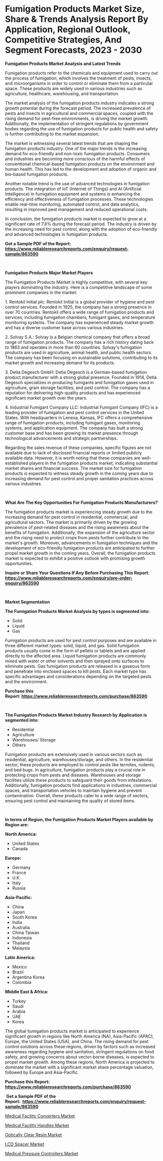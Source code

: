 <p><h1>Fumigation Products Market Size, Share & Trends Analysis Report By Application, Regional Outlook, Competitive Strategies, And Segment Forecasts, 2023 - 2030</h1></p><p><strong>Fumigation Products Market Analysis and Latest Trends</strong></p>
<p><p>Fumigation products refer to the chemicals and equipment used to carry out the process of fumigation, which involves the treatment of pests, insects, and microorganisms in order to control or eliminate them from a particular space. These products are widely used in various industries such as agriculture, healthcare, warehousing, and transportation.</p><p>The market analysis of the fumigation products industry indicates a strong growth potential during the forecast period. The increased prevalence of pests and insects in agricultural and commercial spaces, coupled with the rising demand for pest-free environments, is driving the market growth. Additionally, the implementation of stringent regulations by government bodies regarding the use of fumigation products for public health and safety is further contributing to the market expansion.</p><p>The market is witnessing several latest trends that are shaping the fumigation products industry. One of the major trends is the increasing demand for eco-friendly and non-toxic fumigation products. Consumers and industries are becoming more conscious of the harmful effects of conventional chemical-based fumigation products on the environment and human health. This has led to the development and adoption of organic and bio-based fumigation products.</p><p>Another notable trend is the use of advanced technologies in fumigation products. The integration of IoT (Internet of Things) and AI (Artificial Intelligence) in fumigation equipment and systems is enhancing the efficiency and effectiveness of fumigation processes. These technologies enable real-time monitoring, automated control, and data analytics, resulting in improved pest management and reduced operational costs.</p><p>In conclusion, the fumigation products market is expected to grow at a significant rate of 7.8% during the forecast period. The industry is driven by the increasing need for pest control, along with the adoption of eco-friendly and advanced technologies in fumigation products.</p></p>
<p><strong>Get a Sample PDF of the Report:&nbsp; <a href="https://www.reliableresearchreports.com/enquiry/request-sample/863590">https://www.reliableresearchreports.com/enquiry/request-sample/863590</a></strong></p>
<p>&nbsp;</p>
<p><strong>Fumigation Products Major Market Players</strong></p>
<p><p>The Fumigation Products Market is highly competitive, with several key players dominating the industry. Here is a competitive landscape of some prominent companies in the market:</p><p>1. Rentokil Initial plc: Rentokil Initial is a global provider of hygiene and pest control services. Founded in 1925, the company has a strong presence in over 70 countries. Rentokil offers a wide range of fumigation products and services, including fumigation chambers, fumigant gases, and temperature monitoring systems. The company has experienced steady market growth and has a diverse customer base across various industries.</p><p>2. Solvay S.A.: Solvay is a Belgian chemical company that offers a broad range of fumigation products. The company has a rich history dating back to 1863 and operates in more than 60 countries. Solvay's fumigation products are used in agriculture, animal health, and public health sectors. The company has been focusing on sustainable solutions, contributing to its market growth and increasing demand for its products.</p><p>3. Detia Degesch GmbH: Detia Degesch is a German-based fumigation product manufacturer with a strong global presence. Founded in 1914, Detia Degesch specializes in producing fumigants and fumigation gases used in agriculture, grain storage facilities, and pest control. The company has a reputation for delivering high-quality products and has experienced significant market growth over the years.</p><p>4. Industrial Fumigant Company LLC: Industrial Fumigant Company (IFC) is a leading provider of fumigation and pest control services in the United States. With headquarters in Lenexa, Kansas, IFC offers a comprehensive range of fumigation products, including fumigant gases, monitoring systems, and application equipment. The company has built a strong customer base and has been growing its market presence through technological advancements and strategic partnerships.</p><p>Regarding the sales revenue of these companies, specific figures are not available due to lack of disclosed financial reports or limited publicly available data. However, it is worth noting that these companies are well-established players in the fumigation products market, indicating substantial market shares and financial success. The market size for fumigation products is expected to witness steady growth in the coming years due to increasing demand for pest control and proper sanitation practices across various industries.</p></p>
<p>&nbsp;</p>
<p><strong>What Are The Key Opportunities For Fumigation Products Manufacturers?</strong></p>
<p><p>The fumigation products market is experiencing steady growth due to the increasing demand for pest control in residential, commercial, and agricultural sectors. The market is primarily driven by the growing prevalence of pest-related diseases and the rising awareness about the benefits of fumigation. Additionally, the expansion of the agriculture sector and the rising need to protect crops from pests further contribute to the market's growth. Moreover, advancements in fumigation techniques and the development of eco-friendly fumigation products are anticipated to further propel market growth in the coming years. Overall, the fumigation products market is expected to exhibit a positive outlook with promising growth opportunities.</p></p>
<p><strong>Inquire or Share Your Questions If Any Before Purchasing This Report: <a href="https://www.reliableresearchreports.com/enquiry/pre-order-enquiry/863590">https://www.reliableresearchreports.com/enquiry/pre-order-enquiry/863590</a></strong></p>
<p>&nbsp;</p>
<p><strong>Market Segmentation</strong></p>
<p><strong>The Fumigation Products Market Analysis by types is segmented into:</strong></p>
<p><ul><li>Solid</li><li>Liquid</li><li>Gas</li></ul></p>
<p><p>Fumigation products are used for pest control purposes and are available in three different market types: solid, liquid, and gas. Solid fumigation products usually come in the form of pellets or tablets and are applied directly to the affected area. Liquid fumigation products are commonly mixed with water or other solvents and then sprayed onto surfaces to eliminate pests. Gas fumigation products are released in a gaseous form and penetrate into enclosed spaces to kill pests. Each market type has specific advantages and considerations depending on the targeted pests and the environment.</p></p>
<p><strong>Purchase this Report:&nbsp;<a href="https://www.reliableresearchreports.com/purchase/863590">https://www.reliableresearchreports.com/purchase/863590</a></strong></p>
<p>&nbsp;</p>
<p><strong>The Fumigation Products Market Industry Research by Application is segmented into:</strong></p>
<p><ul><li>Residential</li><li>Agriculture</li><li>Warehouses/ Storage</li><li>Others</li></ul></p>
<p><p>Fumigation products are extensively used in various sectors such as residential, agriculture, warehouses/storage, and others. In the residential sector, these products are employed to control pests like termites, rodents, and bed bugs. In agriculture, fumigation products play a crucial role in protecting crops from pests and diseases. Warehouses and storage facilities utilize these products to safeguard their goods from infestations. Additionally, fumigation products find applications in industries, commercial spaces, and transportation vehicles to maintain hygiene and prevent contamination. Overall, these products cater to a wide range of sectors, ensuring pest control and maintaining the quality of stored items.</p></p>
<p>&nbsp;</p>
<p><strong>In terms of Region, the Fumigation Products Market Players available by Region are:</strong></p>
<p>
    <p> <strong> North America: </strong>
        <ul>
            <li>United States</li>
            <li>Canada</li>
        </ul>
        </p> 
    <p> <strong> Europe: </strong>
        <ul>
            <li>Germany</li>
            <li>France</li>
            <li>U.K.</li>
            <li>Italy</li>
            <li>Russia</li>
        </ul>
        </p> 
    <p> <strong> Asia-Pacific: </strong>
        <ul>
            <li>China</li>
            <li>Japan</li>
            <li>South Korea</li>
            <li>India</li>
            <li>Australia</li>
            <li>China Taiwan</li>
            <li>Indonesia</li>
            <li>Thailand</li>
            <li>Malaysia</li>
        </ul>
        </p> 
    <p> <strong> Latin America: </strong>
        <ul>
            <li>Mexico</li>
            <li>Brazil</li>
            <li>Argentina Korea</li>
            <li>Colombia</li>
        </ul>
        </p> 
    <p> <strong> Middle East & Africa: </strong>
        <ul>
            <li>Turkey</li>
            <li>Saudi</li>
            <li>Arabia</li>
            <li>UAE</li>
            <li>Korea</li>
        </ul>
    </p>
    </p>
<p><p>The global fumigation products market is anticipated to experience significant growth in regions like North America (NA), Asia-Pacific (APAC), Europe, the United States (USA), and China. The rising demand for pest control solutions across these regions, driven by factors such as increased awareness regarding hygiene and sanitation, stringent regulations on food safety, and growing concerns about vector-borne diseases, is expected to propel market growth. Among these regions, North America is projected to dominate the market with a significant market share percentage valuation, followed by Europe and Asia-Pacific.</p></p>
<p><strong>Purchase this Report: <a href="https://www.reliableresearchreports.com/purchase/863590">https://www.reliableresearchreports.com/purchase/863590</a></strong></p>
<p>&nbsp;<strong>Get a Sample PDF of the Report:&nbsp;&nbsp;<a href="https://www.reliableresearchreports.com/enquiry/request-sample/863590">https://www.reliableresearchreports.com/enquiry/request-sample/863590</a></strong></p>
<p><strong></strong></p>
<p><p><a href="https://issuu.com/reportprime-2/docs/medical-facility-converters-market-size-2030.pptx">Medical Facility Converters Market</a></p><p><a href="https://issuu.com/reportprime-2/docs/medical-facility-handles-market-size-2030.pptx">Medical Facility Handles Market</a></p><p><a href="https://github.com/NorbertYates/Market-Research-Report-List-2/blob/main/optically-clear-resin-market.md">Optically Clear Resin Market</a></p><p><a href="https://github.com/RoccoManning/Market-Research-Report-List-2/blob/main/lcd-spacer-market.md">LCD Spacer Market</a></p><p><a href="https://issuu.com/reportprime-2/docs/medical-pressure-controllers-market-size-2030.pptx">Medical Pressure Controllers Market</a></p></p>